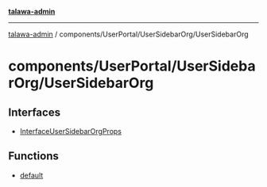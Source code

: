 [**talawa-admin**](../../../../README.md)

***

[talawa-admin](../../../../modules.md) / components/UserPortal/UserSidebarOrg/UserSidebarOrg

# components/UserPortal/UserSidebarOrg/UserSidebarOrg

## Interfaces

- [InterfaceUserSidebarOrgProps](interfaces/InterfaceUserSidebarOrgProps.md)

## Functions

- [default](functions/default.md)
